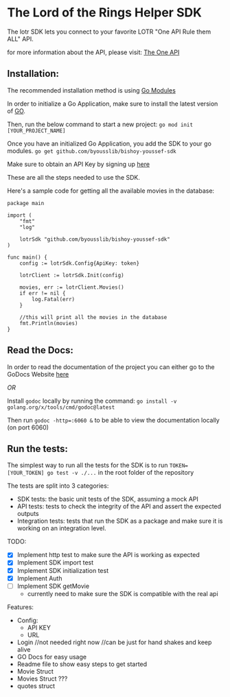 # The Lord of the Rings Helper SDK

The lotr SDK lets you connect to your favorite LOTR "One API Rule them ALL" API.

for more information about the API, please visit: [The One
API](https://the-one-api.dev/documentation)

## Installation:

The recommended installation method is using [Go Modules](https://go.dev/ref/mod#go-get)

In order to initialize a Go Application, make sure to install the latest version of [GO](https://go.dev/).

Then, run the below command to start a new project:
`go mod init [YOUR_PROJECT_NAME]`

Once you have an initialized Go Application, you add the SDK to your go modules.
`go get github.com/byousslib/bishoy-youssef-sdk`

Make sure to obtain an API Key by signing up [here](https://the-one-api.dev/sign-up)

These are all the steps needed to use the SDK.

Here's a sample code for getting all the available movies in the database:

```golang
package main

import (
	"fmt"
	"log"

	lotrSdk "github.com/byousslib/bishoy-youssef-sdk"
)

func main() {
	config := lotrSdk.Config{ApiKey: token}

	lotrClient := lotrSdk.Init(config)

	movies, err := lotrClient.Movies()
	if err != nil {
		log.Fatal(err)
	}

	//this will print all the movies in the database
	fmt.Println(movies)
}
```
## Read the Docs:

In order to read the documentation of the project you can either go to the GoDocs Website
[here](https://godocs.io/)

*OR*

Install `godoc` locally by running the command:
`go install -v golang.org/x/tools/cmd/godoc@latest`

Then run `godoc -http=:6060 &` to be able to view the documentation locally (on port 6060)

## Run the tests:

The simplest way to run all the tests for the SDK is to run `TOKEN=[YOUR_TOKEN] go test -v
./...` in the root folder of the repository

The tests are split into 3 categories:
- SDK tests: the basic unit tests of the SDK, assuming a mock API
- API tests: tests to check the integrity of the API and assert the expected outputs
- Integration tests: tests that run the SDK as a package and make sure it is working on an
  integration level.










TODO:
- [x] Implement http test to make sure the API is working as expected
- [x] Implement SDK import test
- [x] Implement SDK initialization test
- [x] Implement Auth
- [ ] Implement SDK getMovie
  - currently need to make sure the SDK is compatible with the real api

Features:
- Config:
  - API KEY
  - URL
- Login //not needed right now //can be just for hand shakes and keep alive
- GO Docs for easy usage
- Readme file to show easy steps to get started
- Movie Struct
- Movies Struct ???
- quotes struct
